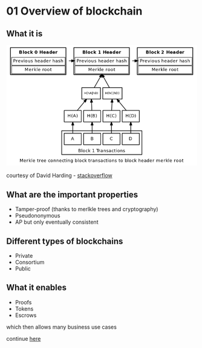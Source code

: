 # 01 Overview of blockchain

## What it is

![blockchain in a glimpse](./blockchain.png)

courtesy of David Harding - [stackoverflow](https://bitcoin.stackexchange.com/questions/41208/can-a-blockchain-be-created-that-forgets-transactions-whose-outputs-have-been-sp)

## What are the important properties

* Tamper-proof (thanks to merlkle trees and cryptography)
* Pseudononymous
* AP but only eventually consistent

## Different types of blockchains

* Private
* Consortium
* Public

## What it enables

* Proofs
* Tokens
* Escrows

which then allows many business use cases

continue [here](https://github.com/vincentserpoul/prez-ethereum-dev/blob/master/01_blockchain_overview/README.md)